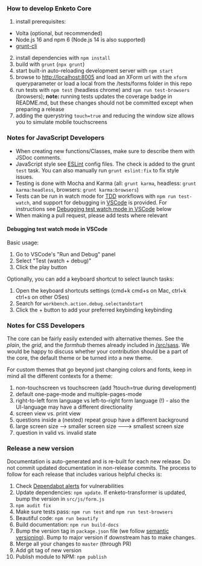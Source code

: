 ### How to develop Enketo Core

1. install prerequisites:
  - Volta (optional, but recommended)
  - Node.js 16 and npm 6 (Node.js 14 is also supported)
  - [grunt-cli](https://gruntjs.com/getting-started)
2. install dependencies with `npm install`
3. build with `grunt` (`npx grunt`)
4. start built-in auto-reloading development server with `npm start`
5. browse to [http://localhost:8005](http://localhost:8005/) and load an XForm url with the `xform` queryparameter or load a local from the /tests/forms folder in this repo
6. run tests with `npm test` (headless chrome) and `npm run test-browsers` (browsers); **note:** running tests updates the coverage badge in README.md, but these changes should not be committed except when preparing a release
7. adding the querystring `touch=true` and reducing the window size allows you to simulate mobile touchscreens

### Notes for JavaScript Developers

* When creating new functions/Classes, make sure to describe them with JSDoc comments.
* JavaScript style see [ESLint](./eslintrc.json) config files. The check is added to the grunt `test` task. You can also manually run `grunt eslint:fix` to fix style issues.
* Testing is done with Mocha and Karma (all: `grunt karma`, headless: `grunt karma:headless`, browsers: `grunt karma:browsers`)
* Tests can be run in watch mode for [TDD](https://en.wikipedia.org/wiki/Test-driven_development) workflows with `npm run test-watch`, and support for debugging in [VSCode](https://code.visualstudio.com/) is provided. For instructions see [Debugging test watch mode in VSCode](./#debugging-test-watch-mode-in-vscode) below
* When making a pull request, please add tests where relevant

#### Debugging test watch mode in VSCode

Basic usage:

1. Go to VSCode's "Run and Debug" panel
2. Select "Test (watch + debug)"
3. Click the play button

Optionally, you can add a keyboard shortcut to select launch tasks:

1. Open the keyboard shortcuts settings (cmd+k cmd+s on Mac, ctrl+k ctrl+s on other OSes)
2. Search for `workbench.action.debug.selectandstart`
3. Click the + button to add your preferred keybinding keybinding

### Notes for CSS Developers

The core can be fairly easily extended with alternative themes.
See the *plain*, the *grid*, and the *formhub* themes already included in [/src/sass](./src/sass).
We would be happy to discuss whether your contribution should be a part of the core, the default theme or be turned into a new theme.

For custom themes that go beyond just changing colors and fonts, keep in mind all the different contexts for a theme:

1. non-touchscreen vs touchscreen (add ?touch=true during development)
2. default one-page-mode and multiple-pages-mode
3. right-to-left form language vs left-to-right form language (!) - also the UI-language may have a different directionality
4. screen view vs. print view
5. questions inside a (nested) repeat group have a different background
6. large screen size --> smaller screen size ---> smallest screen size
7. question in valid vs. invalid state

### Release a new version

Documentation is auto-generated and is re-built for each new release. Do not commit updated documentation in non-release commits. The process to follow for each release that includes various helpful checks is:

1. Check [Dependabot alerts](https://github.com/enketo/enketo-core/security/dependabot) for vulnerabilities
2. Update dependencies: `npm update`. If enketo-transformer is updated, bump the version in `src/js/form.js`
3. `npm audit fix`
4. Make sure tests pass: `npm run test` and `npm run test-browsers`
5. Beautiful code: `npm run beautify`
6. Build documentation: `npm run build-docs`
7. Bump the version tag in `package.json` file (we follow [semantic versioning](https://semver.org/)). Bump to major version if downstream has to make changes.
8. Merge all your changes to `master` (through PR)
9. Add git tag of new version
10. Publish module to NPM: `npm publish`

